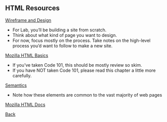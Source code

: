 ## HTML Resources ##

[Wireframe and Design](https://careerfoundry.com/en/blog/ux-design/how-to-create-your-first-wireframe/)
- For Lab, you’ll be building a site from scratch.
- Think about what kind of page you want to design.
- For now, focus mostly on the process. Take notes on the high-level process you’d want to follow to make a new site.

[Mozilla HTML Basics](https://developer.mozilla.org/en-US/docs/Learn/Getting_started_with_the_web/HTML_basics)
- If you’ve taken Code 101, this should be mostly review so skim.
- If you have NOT taken Code 101, please read this chapter a little more carefully.

[Semantics](https://developer.mozilla.org/en-US/docs/Glossary/Semantics)
- Note how these elements are common to the vast majority of web pages

[Mozilla HTML Docs](https://developer.mozilla.org/en-US/docs/Web/HTML)


[Back](README.md)